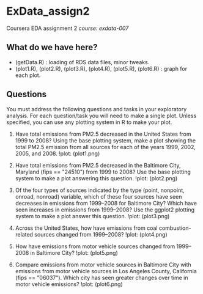 ExData_assign2
==============

Coursera EDA assignment 2
*course: exdata-007*

## What do we have here?
* (getData.R) : loading of RDS data files, minor tweaks.
* (plot1.R), (plot2.R), (plot3.R), (plot4.R), (plot5.R), (plot6.R) : graph for each plot.

## Questions

You must address the following questions and tasks in your exploratory analysis. For each question/task you will need to make a single plot. Unless specified, you can use any plotting system in R to make your plot.

1. Have total emissions from PM2.5 decreased in the United States from 1999 to 2008? Using the base plotting system, make a plot showing the total PM2.5 emission from all sources for each of the years 1999, 2002, 2005, and 2008.
!plot: (plot1.png)

2. Have total emissions from PM2.5 decreased in the Baltimore City, Maryland (fips == "24510") from 1999 to 2008? Use the base plotting system to make a plot answering this question.
!plot: (plot2.png)

3. Of the four types of sources indicated by the type (point, nonpoint, onroad, nonroad) variable, which of these four sources have seen decreases in emissions from 1999–2008 for Baltimore City? Which have seen increases in emissions from 1999–2008? Use the ggplot2 plotting system to make a plot answer this question.
!plot: (plot3.png)

4. Across the United States, how have emissions from coal combustion-related sources changed from 1999–2008?
!plot: (plot4.png)

5. How have emissions from motor vehicle sources changed from 1999–2008 in Baltimore City?
!plot: (plot5.png)

6. Compare emissions from motor vehicle sources in Baltimore City with emissions from motor vehicle sources in Los Angeles County, California (fips == "06037"). Which city has seen greater changes over time in motor vehicle emissions?
!plot: (plot6.png)